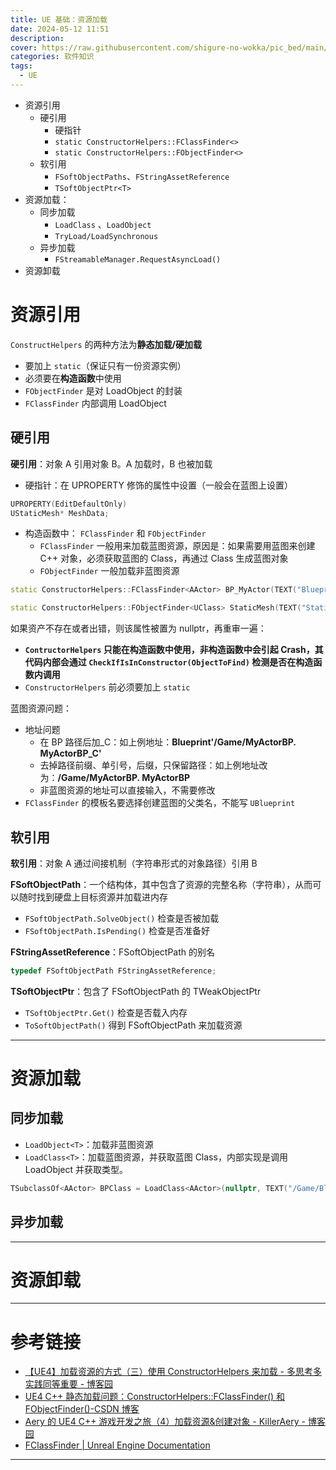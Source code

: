 ```yaml
---
title: UE 基础：资源加载
date: 2024-05-12 11:51
description: 
cover: https://raw.githubusercontent.com/shigure-no-wokka/pic_bed/main/imgs/family_engine.jpg
categories: 软件知识
tags:
  - UE
---
```


- 资源引用
	- 硬引用
		- 硬指针
		- `static ConstructorHelpers::FClassFinder<>`
		- `static ConstructorHelpers::FObjectFinder<>`
	- 软引用
		- `FSoftObjectPaths`、`FStringAssetReference`
		- `TSoftObjectPtr<T>`
- 资源加载：
	- 同步加载
		- `LoadClass` 、`LoadObject `
		- `TryLoad/LoadSynchronous`
	- 异步加载
		- `FStreamableManager.RequestAsyncLoad()`
- 资源卸载

# 资源引用

`ConstructHelpers` 的两种方法为**静态加载/硬加载**
- 要加上 `static`（保证只有一份资源实例） 
- 必须要在**构造函数**中使用
- `FObjectFinder` 是对 LoadObject 的封装
- `FClassFinder` 内部调用 LoadObject

## 硬引用

**硬引用**：对象 A 引用对象 B。A 加载时，B 也被加载

- 硬指针：在 UPROPERTY 修饰的属性中设置（一般会在蓝图上设置）
```cpp
UPROPERTY(EditDefaultOnly)
UStaticMesh* MeshData;
```

- 构造函数中： `FClassFinder` 和 `FObjectFinder`
	- `FClassFinder` 一般用来加载蓝图资源，原因是：如果需要用蓝图来创建 C++ 对象，必须获取蓝图的 Class，再通过 Class 生成蓝图对象
	- `FObjectFinder` 一般加载非蓝图资源

```cpp
static ConstructorHelpers::FClassFinder<AActor> BP_MyActor(TEXT("Blueprint'/Game/BP_MyActor.BP_MyActor_C'"));

static ConstructorHelpers::FObjectFinder<UClass> StaticMesh(TEXT("StaticMesh'/Game/StaticMesh.StaticMesh'"));
```

如果资产不存在或者出错，则该属性被置为 nullptr，再重审一遍：
- **`ContructorHelpers` 只能在构造函数中使用，非构造函数中会引起 Crash，其代码内部会通过 `CheckIfIsInConstructor(ObjectToFind)` 检测是否在构造函数内调用**
- `ConstructorHelpers` 前必须要加上 `static`

蓝图资源问题：
- 地址问题
	- 在 BP 路径后加_C：如上例地址：**Blueprint'/Game/MyActorBP. MyActorBP_C'**
	- 去掉路径前缀、单引号，后缀，只保留路径：如上例地址改为：**/Game/MyActorBP. MyActorBP**
	- 非蓝图资源的地址可以直接输入，不需要修改
- `FClassFinder` 的模板名要选择创建蓝图的父类名，不能写 `UBlueprint`


## 软引用

**软引用**：对象 A 通过间接机制（字符串形式的对象路径）引用 B

**FSoftObjectPath**：一个结构体，其中包含了资源的完整名称（字符串），从而可以随时找到硬盘上目标资源并加载进内存
- `FSoftObjectPath.SolveObject()` 检查是否被加载
- `FSoftObjectPath.IsPending()` 检查是否准备好

**FStringAssetReference**：FSoftObjectPath 的别名

```cpp
typedef FSoftObjectPath FStringAssetReference;
```

**TSoftObjectPtr**：包含了 FSoftObjectPath 的 TWeakObjectPtr
- `TSoftObjectPtr.Get()` 检查是否载入内存
- `ToSoftObjectPath()` 得到 FSoftObjectPath 来加载资源

---
# 资源加载

## 同步加载

- `LoadObject<T>`：加载非蓝图资源
- `LoadClass<T>`：加载蓝图资源，并获取蓝图 Class，内部实现是调用 LoadObject 并获取类型。

```cpp
TSubclassOf<AActor> BPClass = LoadClass<AActor>(nullptr, TEXT("/Game/Blueprints/MyBP"));
```

## 异步加载




---
# 资源卸载



---

# 参考链接
- [【UE4】加载资源的方式（三）使用 ConstructorHelpers 来加载 - 多思考多实践同等重要 - 博客园](https://www.cnblogs.com/sin998/p/15505912.html)
- [UE4 C++ 静态加载问题：ConstructorHelpers::FClassFinder() 和 FObjectFinder()-CSDN 博客](https://blog.csdn.net/SUKHOI27SMK/article/details/101058135)
-  [Aery 的 UE4 C++ 游戏开发之旅（4）加载资源&创建对象 - KillerAery - 博客园](https://www.cnblogs.com/KillerAery/p/12031057.html)
-  [FClassFinder | Unreal Engine Documentation](https://docs.unrealengine.com/4.27/en-US/API/Runtime/CoreUObject/UObject/ConstructorHelpers/FClassFinder/)
---
